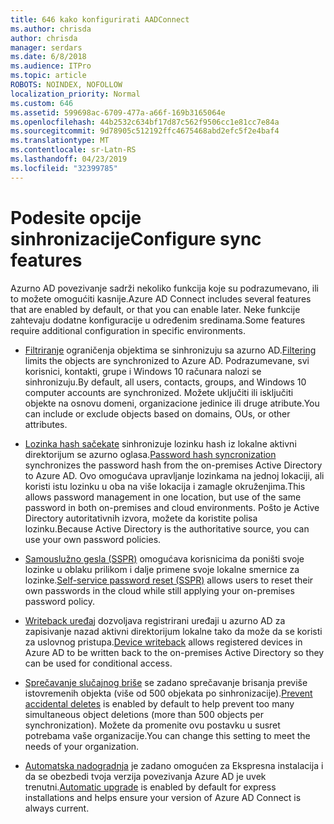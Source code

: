```yaml
---
title: 646 kako konfigurirati AADConnect
ms.author: chrisda
author: chrisda
manager: serdars
ms.date: 6/8/2018
ms.audience: ITPro
ms.topic: article
ROBOTS: NOINDEX, NOFOLLOW
localization_priority: Normal
ms.custom: 646
ms.assetid: 599698ac-6709-477a-a66f-169b3165064e
ms.openlocfilehash: 44b2532c634bf17d87c562f9506cc1e81cc7e84a
ms.sourcegitcommit: 9d78905c512192ffc4675468abd2efc5f2e4baf4
ms.translationtype: MT
ms.contentlocale: sr-Latn-RS
ms.lasthandoff: 04/23/2019
ms.locfileid: "32399785"
---
```

# <a name="configure-sync-features"></a><span data-ttu-id="712fc-102">Podesite opcije sinhronizacije</span><span class="sxs-lookup"><span data-stu-id="712fc-102">Configure sync features</span></span>

<span data-ttu-id="712fc-103">Azurno AD povezivanje sadrži nekoliko funkcija koje su podrazumevano, ili to možete omogućiti kasnije.</span><span class="sxs-lookup"><span data-stu-id="712fc-103">Azure AD Connect includes several features that are enabled by default, or that you can enable later.</span></span> <span data-ttu-id="712fc-104">Neke funkcije zahtevaju dodatne konfiguracije u određenim sredinama.</span><span class="sxs-lookup"><span data-stu-id="712fc-104">Some features require additional configuration in specific environments.</span></span>

- <span data-ttu-id="712fc-105">[Filtriranje](https://docs.microsoft.com/azure/active-directory/connect/active-directory-aadconnectsync-configure-filtering) ograničenja objektima se sinhronizuju sa azurno AD.</span><span class="sxs-lookup"><span data-stu-id="712fc-105">[Filtering](https://docs.microsoft.com/azure/active-directory/connect/active-directory-aadconnectsync-configure-filtering) limits the objects are synchronized to Azure AD.</span></span> <span data-ttu-id="712fc-106">Podrazumevane, svi korisnici, kontakti, grupe i Windows 10 računara nalozi se sinhronizuju.</span><span class="sxs-lookup"><span data-stu-id="712fc-106">By default, all users, contacts, groups, and Windows 10 computer accounts are synchronized.</span></span> <span data-ttu-id="712fc-107">Možete uključiti ili isključiti objekte na osnovu domeni, organizacione jedinice ili druge atribute.</span><span class="sxs-lookup"><span data-stu-id="712fc-107">You can include or exclude objects based on domains, OUs, or other attributes.</span></span>

- <span data-ttu-id="712fc-108">[Lozinka hash sačekate](https://docs.microsoft.com/azure/active-directory/connect/active-directory-aadconnectsync-implement-password-hash-synchronization) sinhronizuje lozinku hash iz lokalne aktivni direktorijum se azurno oglasa.</span><span class="sxs-lookup"><span data-stu-id="712fc-108">[Password hash syncronization](https://docs.microsoft.com/azure/active-directory/connect/active-directory-aadconnectsync-implement-password-hash-synchronization) synchronizes the password hash from the on-premises Active Directory to Azure AD.</span></span> <span data-ttu-id="712fc-109">Ovo omogućava upravljanje lozinkama na jednoj lokaciji, ali koristi istu lozinku u oba na više lokacija i zamagle okruženjima.</span><span class="sxs-lookup"><span data-stu-id="712fc-109">This allows password management in one location, but use of the same password in both on-premises and cloud environments.</span></span> <span data-ttu-id="712fc-110">Pošto je Active Directory autoritativnih izvora, možete da koristite polisa lozinku.</span><span class="sxs-lookup"><span data-stu-id="712fc-110">Because Active Directory is the authoritative source, you can use your own password policies.</span></span>

- <span data-ttu-id="712fc-111">[Samouslužno gesla (SSPR)](https://docs.microsoft.com/azure/active-directory/authentication/quickstart-sspr) omogućava korisnicima da poništi svoje lozinke u oblaku prilikom i dalje primene svoje lokalne smernice za lozinke.</span><span class="sxs-lookup"><span data-stu-id="712fc-111">[Self-service password reset (SSPR)](https://docs.microsoft.com/azure/active-directory/authentication/quickstart-sspr) allows users to reset their own passwords in the cloud while still applying your on-premises password policy.</span></span>

- <span data-ttu-id="712fc-112">[Writeback uređaj](https://docs.microsoft.com/azure/active-directory/connect/active-directory-aadconnect-feature-device-writeback) dozvoljava registrirani uređaji u azurno AD za zapisivanje nazad aktivni direktorijum lokalne tako da može da se koristi za uslovnog pristupa.</span><span class="sxs-lookup"><span data-stu-id="712fc-112">[Device writeback](https://docs.microsoft.com/azure/active-directory/connect/active-directory-aadconnect-feature-device-writeback) allows registered devices in Azure AD to be written back to the on-premises Active Directory so they can be used for conditional access.</span></span>

- <span data-ttu-id="712fc-113">[Sprečavanje slučajnog briše](https://docs.microsoft.com/azure/active-directory/connect/active-directory-aadconnectsync-feature-prevent-accidental-deletes) se zadano sprečavanje brisanja previše istovremenih objekta (više od 500 objekata po sinhronizacije).</span><span class="sxs-lookup"><span data-stu-id="712fc-113">[Prevent accidental deletes](https://docs.microsoft.com/azure/active-directory/connect/active-directory-aadconnectsync-feature-prevent-accidental-deletes) is enabled by default to help prevent too many simultaneous object deletions (more than 500 objects per synchronization).</span></span> <span data-ttu-id="712fc-114">Možete da promenite ovu postavku u susret potrebama vaše organizacije.</span><span class="sxs-lookup"><span data-stu-id="712fc-114">You can change this setting to meet the needs of your organization.</span></span>

- <span data-ttu-id="712fc-115">[Automatska nadogradnja](https://docs.microsoft.com/azure/active-directory/connect/active-directory-aadconnect-feature-automatic-upgrade) je zadano omogućen za Ekspresna instalacija i da se obezbedi tvoja verzija povezivanja Azure AD je uvek trenutni.</span><span class="sxs-lookup"><span data-stu-id="712fc-115">[Automatic upgrade](https://docs.microsoft.com/azure/active-directory/connect/active-directory-aadconnect-feature-automatic-upgrade) is enabled by default for express installations and helps ensure your version of Azure AD Connect is always current.</span></span>
